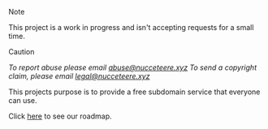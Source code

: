 > [!NOTE]
> This project is a work in progress and isn't accepting requests for a small time.

> [!CAUTION]
> *To report abuse please email abuse@nucceteere.xyz* *To send a copyright claim, please email legal@nucceteere.xyz*

This projects purpose is to provide a free subdomain service that everyone can use.

Click [here](https://github.com/orgs/nucceteere-xyz/projects/2) to see our roadmap.





<!--

**Here are some ideas to get you started:**

🙋‍♀️ A short introduction - what is your organization all about?
🌈 Contribution guidelines - how can the community get involved?
👩‍💻 Useful resources - where can the community find your docs? Is there anything else the community should know?
🍿 Fun facts - what does your team eat for breakfast?
🧙 Remember, you can do mighty things with the power of [Markdown](https://docs.github.com/github/writing-on-github/getting-started-with-writing-and-formatting-on-github/basic-writing-and-formatting-syntax)
-->
